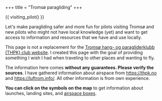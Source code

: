 +++
title = "Tromsø paragliding"
+++

{{ visiting_pilot() }}

Let's make paragliding safer and more fun for pilots visiting
Tromsø and new pilots who might not have local knowledge (yet) and want to get
access to information and resources that we have and use locally.

This page is not a replacement for the [Tromsø hang- og paragliderklubb (THPK)
club website](https://thpk.no).  I created this page with the goal of providing
something I wish I had when traveling to other places and wanting to fly.

The information here comes **without any guarantees. Please verify the sources**.
I have gathered information about airspace from <https://thpk.no> and
<https://luftrom.info/>. All other information is from own experience.

**You can click on the symbols on the map** to get information about launches,
landing sites, and [airspace boxes](@/airspace.md).
